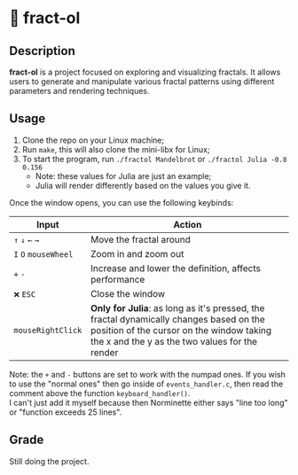 # 🌌 fract-ol

## Description
**fract-ol** is a project focused on exploring and visualizing fractals. It allows users to generate and manipulate various fractal patterns using different parameters and rendering techniques.

## Usage
1. Clone the repo on your Linux machine;
2. Run `make`, this will also clone the mini-libx for Linux;
3. To start the program, run `./fractol Mandelbrot` or `./fractol Julia -0.8 0.156`
	- Note: these values for Julia are just an example;
	- Julia will render differently based on the values you give it.

Once the window opens, you can use the following keybinds:

| Input | Action |
|-|-|
| `↑` `↓` `←` `→` | Move the fractal around |
| `I` `O` `mouseWheel` | Zoom in and zoom out |
| `+` `-` | Increase and lower the definition, affects performance |
| `❌` `ESC` | Close the window |
| `mouseRightClick` | **Only for Julia**: as long as it's pressed, the fractal dynamically changes based on the position of the cursor on the window taking the x and the y as the two values for the render |

Note: the `+` and `-` buttons are set to work with the numpad ones. If you wish to use the "normal ones" then go inside of `events_handler.c`, then read the comment above the function `keyboard_handler()`.\
I can't just add it myself because then Norminette either says "line too long" or "function exceeds 25 lines".

## Grade
Still doing the project.

